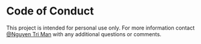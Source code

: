 # Code of Conduct

This project is intended for personal use only. For more information contact
[@Nguyen Tri Man](https://github.com/nguyentriman) with any additional
questions or comments.
